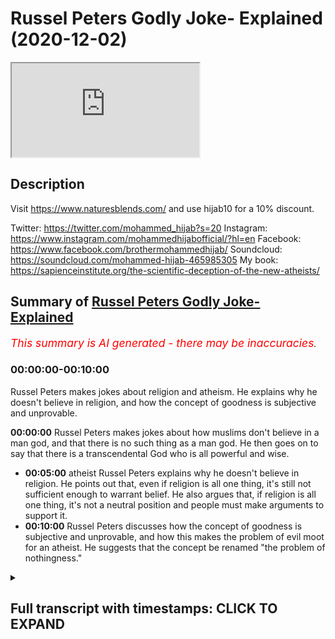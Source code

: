 # Russel Peters Godly Joke- Explained (2020-12-02)

<iframe loading='lazy' allow='autoplay' src='https://www.youtube.com/embed/LkMx5bmYB2I'></iframe>

## Description

Visit <https://www.naturesblends.com/> and use hijab10 for a 10% discount.

Twitter: <https://twitter.com/mohammed_hijab?s=20>
Instagram: <https://www.instagram.com/mohammedhijabofficial/?hl=en>
Facebook: <https://www.facebook.com/brothermohammedhijab/>
Soundcloud: <https://soundcloud.com/mohammed-hijab-465985305>
My book: <https://sapienceinstitute.org/the-scientific-deception-of-the-new-atheists/>

## Summary of [Russel Peters Godly Joke- Explained](https://www.youtube.com/watch?v=LkMx5bmYB2I)

*<span style="color:red; font-size:125%">This summary is AI generated - there may be inaccuracies</span>. [](/)*

### <a onclick="modifyYTiframeseektime('0')">00:00:00-00:10:00</a>

 Russel Peters makes jokes about religion and atheism. He explains why he doesn't believe in religion, and how the concept of goodness is subjective and unprovable.

**<a onclick="modifyYTiframeseektime('0')">00:00:00</a>** Russel Peters makes jokes about how muslims don't believe in a man god, and that there is no such thing as a man god. He then goes on to say that there is a transcendental God who is all powerful and wise.

* **<a onclick="modifyYTiframeseektime('300')">00:05:00</a>**  atheist Russel Peters explains why he doesn't believe in religion. He points out that, even if religion is all one thing, it's still not sufficient enough to warrant belief. He also argues that, if religion is all one thing, it's not a neutral position and people must make arguments to support it.
* **<a onclick="modifyYTiframeseektime('600')">00:10:00</a>** Russel Peters discusses how the concept of goodness is subjective and unprovable, and how this makes the problem of evil moot for an atheist. He suggests that the concept be renamed "the problem of nothingness."

<details><summary><h2>Full transcript with timestamps: CLICK TO EXPAND</h2></summary>

<a onclick="modifyYTiframeseektime('5')">0:00:05</a> is the hijab 10  
<a onclick="modifyYTiframeseektime('7')">0:00:07</a> discount code for 10 discount on a wide  
<a onclick="modifyYTiframeseektime('9')">0:00:09</a> range of products including  
<a onclick="modifyYTiframeseektime('11')">0:00:11</a> premium ethiopian black seed products  
<a onclick="modifyYTiframeseektime('13')">0:00:13</a> assalamu alaikum warahmatullahi  
<a onclick="modifyYTiframeseektime('20')">0:00:20</a> yes there is something different yes  
<a onclick="modifyYTiframeseektime('22')">0:00:22</a> there is something unusual  
<a onclick="modifyYTiframeseektime('24')">0:00:24</a> yes there is something that might be a  
<a onclick="modifyYTiframeseektime('26')">0:00:26</a> little bit irritating but don't worry  
<a onclick="modifyYTiframeseektime('28')">0:00:28</a> we'll get rid of ali dawa  
<a onclick="modifyYTiframeseektime('33')">0:00:33</a> today guys what we're going to be doing  
<a onclick="modifyYTiframeseektime('35')">0:00:35</a> is we're going to be responding to some  
<a onclick="modifyYTiframeseektime('37')">0:00:37</a> of the comments made by  
<a onclick="modifyYTiframeseektime('38')">0:00:38</a> a comedian by the name of russell peters  
<a onclick="modifyYTiframeseektime('41')">0:00:41</a> so let's see some of his comments ali  
<a onclick="modifyYTiframeseektime('43')">0:00:43</a> and let's uh comment on those  
<a onclick="modifyYTiframeseektime('45')">0:00:45</a> okay let's do that inshallah yeah okay  
<a onclick="modifyYTiframeseektime('48')">0:00:48</a> so this video was sent to me by brother  
<a onclick="modifyYTiframeseektime('49')">0:00:49</a> and i thought  
<a onclick="modifyYTiframeseektime('51')">0:00:51</a> let's go for inshallah because he's  
<a onclick="modifyYTiframeseektime('52')">0:00:52</a> claimed to be an atheist  
<a onclick="modifyYTiframeseektime('54')">0:00:54</a> really well yeah because he was  
<a onclick="modifyYTiframeseektime('55')">0:00:55</a> essentially an atheist i am as well  
<a onclick="modifyYTiframeseektime('57')">0:00:57</a> yeah you ready yeah uh and he really  
<a onclick="modifyYTiframeseektime('60')">0:01:00</a> you know i remember this one routine  
<a onclick="modifyYTiframeseektime('62')">0:01:02</a> about the you know  
<a onclick="modifyYTiframeseektime('64')">0:01:04</a> whenever you go to a funeral at some  
<a onclick="modifyYTiframeseektime('66')">0:01:06</a> point someone's gonna say  
<a onclick="modifyYTiframeseektime('68')">0:01:08</a> i know he's up there looking down at us  
<a onclick="modifyYTiframeseektime('69')">0:01:09</a> and smiling yeah  
<a onclick="modifyYTiframeseektime('71')">0:01:11</a> you know i was like there is no up there  
<a onclick="modifyYTiframeseektime('73')">0:01:13</a> yeah he's he's probably down there  
<a onclick="modifyYTiframeseektime('75')">0:01:15</a> looking up at us religion has  
<a onclick="modifyYTiframeseektime('79')">0:01:19</a> convinced that there's an invisible man  
<a onclick="modifyYTiframeseektime('81')">0:01:21</a> and is living in the sky exactly  
<a onclick="modifyYTiframeseektime('82')">0:01:22</a> he's watching everything you do but he's  
<a onclick="modifyYTiframeseektime('84')">0:01:24</a> particularly keen on what you do with  
<a onclick="modifyYTiframeseektime('85')">0:01:25</a> your penis  
<a onclick="modifyYTiframeseektime('86')">0:01:26</a> okay let's take a step at a time yeah  
<a onclick="modifyYTiframeseektime('89')">0:01:29</a> yeah so  
<a onclick="modifyYTiframeseektime('90')">0:01:30</a> what i'm starting to realize is this  
<a onclick="modifyYTiframeseektime('91')">0:01:31</a> year so we know in the west for example  
<a onclick="modifyYTiframeseektime('94')">0:01:34</a> a lot of people have turned their back  
<a onclick="modifyYTiframeseektime('96')">0:01:36</a> to christianity yeah due to secularism  
<a onclick="modifyYTiframeseektime('98')">0:01:38</a> and  
<a onclick="modifyYTiframeseektime('98')">0:01:38</a> or the i think what they do a lot of  
<a onclick="modifyYTiframeseektime('101')">0:01:41</a> people do is like  
<a onclick="modifyYTiframeseektime('102')">0:01:42</a> they have a bad experience i think this  
<a onclick="modifyYTiframeseektime('104')">0:01:44</a> is human psychology they have a bad  
<a onclick="modifyYTiframeseektime('105')">0:01:45</a> experience with something  
<a onclick="modifyYTiframeseektime('106')">0:01:46</a> and then they paint everybody the same  
<a onclick="modifyYTiframeseektime('108')">0:01:48</a> so i think where he's coming from is  
<a onclick="modifyYTiframeseektime('110')">0:01:50</a> like it's the same thing because we hear  
<a onclick="modifyYTiframeseektime('111')">0:01:51</a> over and over again with atheists  
<a onclick="modifyYTiframeseektime('112')">0:01:52</a> oh yeah you guys believe in a man in the  
<a onclick="modifyYTiframeseektime('114')">0:01:54</a> sky well that's not really the case  
<a onclick="modifyYTiframeseektime('116')">0:01:56</a> as muslims do we believe in a man in the  
<a onclick="modifyYTiframeseektime('118')">0:01:58</a> sky or this  
<a onclick="modifyYTiframeseektime('120')">0:02:00</a> invisible being or etc because it's  
<a onclick="modifyYTiframeseektime('122')">0:02:02</a> something islamically  
<a onclick="modifyYTiframeseektime('123')">0:02:03</a> we actually laugh at you know we say  
<a onclick="modifyYTiframeseektime('125')">0:02:05</a> look this is actually nonsense  
<a onclick="modifyYTiframeseektime('127')">0:02:07</a> so what would you say to it let's let's  
<a onclick="modifyYTiframeseektime('129')">0:02:09</a> let's imagine russell peters is watching  
<a onclick="modifyYTiframeseektime('131')">0:02:11</a> this  
<a onclick="modifyYTiframeseektime('131')">0:02:11</a> right what would you say to him do you  
<a onclick="modifyYTiframeseektime('133')">0:02:13</a> as a muslim believe in a man in the sky  
<a onclick="modifyYTiframeseektime('136')">0:02:16</a> well if that's the god he doesn't  
<a onclick="modifyYTiframeseektime('137')">0:02:17</a> believe in then that's the god we all  
<a onclick="modifyYTiframeseektime('139')">0:02:19</a> don't believe in as muslims as well  
<a onclick="modifyYTiframeseektime('140')">0:02:20</a> yeah i mean right i mean  
<a onclick="modifyYTiframeseektime('144')">0:02:24</a> you know people don't realize that when  
<a onclick="modifyYTiframeseektime('146')">0:02:26</a> you come into islam you say two things  
<a onclick="modifyYTiframeseektime('148')">0:02:28</a> you say  
<a onclick="modifyYTiframeseektime('152')">0:02:32</a> and then obviously  
<a onclick="modifyYTiframeseektime('155')">0:02:35</a> so i testify that there's no god worthy  
<a onclick="modifyYTiframeseektime('158')">0:02:38</a> of worship  
<a onclick="modifyYTiframeseektime('159')">0:02:39</a> except for allah and that muhammad is  
<a onclick="modifyYTiframeseektime('160')">0:02:40</a> his messenger but the first part of that  
<a onclick="modifyYTiframeseektime('162')">0:02:42</a> is a negation  
<a onclick="modifyYTiframeseektime('164')">0:02:44</a> right so there is no god  
<a onclick="modifyYTiframeseektime('167')">0:02:47</a> worthy of worship except for allah right  
<a onclick="modifyYTiframeseektime('171')">0:02:51</a> so this negation actually cancels out  
<a onclick="modifyYTiframeseektime('174')">0:02:54</a> all anthropomorphic understandings of  
<a onclick="modifyYTiframeseektime('177')">0:02:57</a> god meaning so it's not right he can  
<a onclick="modifyYTiframeseektime('178')">0:02:58</a> come the same  
<a onclick="modifyYTiframeseektime('179')">0:02:59</a> or are you saying that you don't believe  
<a onclick="modifyYTiframeseektime('181')">0:03:01</a> in any other man gods  
<a onclick="modifyYTiframeseektime('182')">0:03:02</a> but the man good we don't believe in a  
<a onclick="modifyYTiframeseektime('184')">0:03:04</a> man god okay so we don't we don't  
<a onclick="modifyYTiframeseektime('185')">0:03:05</a> believe in any man god right because  
<a onclick="modifyYTiframeseektime('187')">0:03:07</a> you're special we don't believe in so no  
<a onclick="modifyYTiframeseektime('189')">0:03:09</a> man gods but our man god is different  
<a onclick="modifyYTiframeseektime('192')">0:03:12</a> no we don't believe in any man can be  
<a onclick="modifyYTiframeseektime('194')">0:03:14</a> god in fact  
<a onclick="modifyYTiframeseektime('195')">0:03:15</a> we don't think it's intelligible  
<a onclick="modifyYTiframeseektime('196')">0:03:16</a> conceivable or pardonable  
<a onclick="modifyYTiframeseektime('199')">0:03:19</a> that we can point at any man with a date  
<a onclick="modifyYTiframeseektime('201')">0:03:21</a> of birth and say that that  
<a onclick="modifyYTiframeseektime('202')">0:03:22</a> man is god okay i mean you're right  
<a onclick="modifyYTiframeseektime('204')">0:03:24</a> edward  
<a onclick="modifyYTiframeseektime('205')">0:03:25</a> so anyone with a date of birth that you  
<a onclick="modifyYTiframeseektime('207')">0:03:27</a> look at and you point to that person  
<a onclick="modifyYTiframeseektime('209')">0:03:29</a> yes we can't point to anybody like that  
<a onclick="modifyYTiframeseektime('211')">0:03:31</a> and say that that person is god because  
<a onclick="modifyYTiframeseektime('213')">0:03:33</a> god is by definition pre-eternal  
<a onclick="modifyYTiframeseektime('216')">0:03:36</a> and post-eternal god is the necessary  
<a onclick="modifyYTiframeseektime('219')">0:03:39</a> being  
<a onclick="modifyYTiframeseektime('220')">0:03:40</a> the sovereign  
<a onclick="modifyYTiframeseektime('224')">0:03:44</a> i made a joke it just went over there i  
<a onclick="modifyYTiframeseektime('225')">0:03:45</a> called edward i called you edward  
<a onclick="modifyYTiframeseektime('228')">0:03:48</a> because you used such a sophisticated  
<a onclick="modifyYTiframeseektime('230')">0:03:50</a> language and you sounded like an edward  
<a onclick="modifyYTiframeseektime('231')">0:03:51</a> i'm sorry  
<a onclick="modifyYTiframeseektime('233')">0:03:53</a> it was a joke that went bad why are you  
<a onclick="modifyYTiframeseektime('234')">0:03:54</a> saying that you know  
<a onclick="modifyYTiframeseektime('236')">0:03:56</a> us ethnics can't say clever  
<a onclick="modifyYTiframeseektime('242')">0:04:02</a> so um yeah it's not possible that so  
<a onclick="modifyYTiframeseektime('245')">0:04:05</a> we don't look at any human being and say  
<a onclick="modifyYTiframeseektime('246')">0:04:06</a> that's god in fact the quran is candid  
<a onclick="modifyYTiframeseektime('248')">0:04:08</a> about this  
<a onclick="modifyYTiframeseektime('249')">0:04:09</a> issue the quran is unequivocal about the  
<a onclick="modifyYTiframeseektime('251')">0:04:11</a> issue that there is no human being that  
<a onclick="modifyYTiframeseektime('253')">0:04:13</a> can be god  
<a onclick="modifyYTiframeseektime('254')">0:04:14</a> so we also reject that kind of god  
<a onclick="modifyYTiframeseektime('257')">0:04:17</a> with him we're on the same page on that  
<a onclick="modifyYTiframeseektime('259')">0:04:19</a> we'd reject a man god looking up and  
<a onclick="modifyYTiframeseektime('261')">0:04:21</a> pointing out  
<a onclick="modifyYTiframeseektime('261')">0:04:21</a> you know us from the sky whatever it may  
<a onclick="modifyYTiframeseektime('263')">0:04:23</a> be we do believe in a transcendental god  
<a onclick="modifyYTiframeseektime('266')">0:04:26</a> we do believe in a god that is all  
<a onclick="modifyYTiframeseektime('267')">0:04:27</a> powerful or wise or knowledgeable  
<a onclick="modifyYTiframeseektime('270')">0:04:30</a> because we look at the fact that the  
<a onclick="modifyYTiframeseektime('272')">0:04:32</a> universe  
<a onclick="modifyYTiframeseektime('272')">0:04:32</a> is in is finely tuned we look at the  
<a onclick="modifyYTiframeseektime('275')">0:04:35</a> fact that the universe  
<a onclick="modifyYTiframeseektime('276')">0:04:36</a> has laws and we attribute to that a law  
<a onclick="modifyYTiframeseektime('279')">0:04:39</a> maker  
<a onclick="modifyYTiframeseektime('280')">0:04:40</a> yeah that's as simple as that really we  
<a onclick="modifyYTiframeseektime('281')">0:04:41</a> attribute a lawmaker with intelligence  
<a onclick="modifyYTiframeseektime('284')">0:04:44</a> uh with power and it's not the case i'm  
<a onclick="modifyYTiframeseektime('287')">0:04:47</a> a new atheist and he's really kind of  
<a onclick="modifyYTiframeseektime('288')">0:04:48</a> regurgitating new atheist jargon here  
<a onclick="modifyYTiframeseektime('290')">0:04:50</a> they usually straw man religion before  
<a onclick="modifyYTiframeseektime('293')">0:04:53</a> they can  
<a onclick="modifyYTiframeseektime('293')">0:04:53</a> try and attack it these conceptions of  
<a onclick="modifyYTiframeseektime('296')">0:04:56</a> god is something we don't accept  
<a onclick="modifyYTiframeseektime('297')">0:04:57</a> exactly i might go to church and i'd be  
<a onclick="modifyYTiframeseektime('299')">0:04:59</a> like doesn't add up to me in here  
<a onclick="modifyYTiframeseektime('301')">0:05:01</a> just something seems off and  
<a onclick="modifyYTiframeseektime('304')">0:05:04</a> and i had questions and you weren't  
<a onclick="modifyYTiframeseektime('306')">0:05:06</a> allowed to ask questions  
<a onclick="modifyYTiframeseektime('308')">0:05:08</a> and i'm like well that seems a little  
<a onclick="modifyYTiframeseektime('310')">0:05:10</a> odd okay so  
<a onclick="modifyYTiframeseektime('312')">0:05:12</a> asking questions maybe he's talking  
<a onclick="modifyYTiframeseektime('314')">0:05:14</a> about  
<a onclick="modifyYTiframeseektime('316')">0:05:16</a> christianity um god knows  
<a onclick="modifyYTiframeseektime('319')">0:05:19</a> medieval times where you know they were  
<a onclick="modifyYTiframeseektime('322')">0:05:22</a> i found a mistake in  
<a onclick="modifyYTiframeseektime('323')">0:05:23</a> burning people who are involved in  
<a onclick="modifyYTiframeseektime('324')">0:05:24</a> science and all these kind of things  
<a onclick="modifyYTiframeseektime('326')">0:05:26</a> so is he coming from the angle where  
<a onclick="modifyYTiframeseektime('328')">0:05:28</a> he's saying well hold on a second i want  
<a onclick="modifyYTiframeseektime('329')">0:05:29</a> to ask questions you don't even allow me  
<a onclick="modifyYTiframeseektime('330')">0:05:30</a> to ask questions then you want me to  
<a onclick="modifyYTiframeseektime('331')">0:05:31</a> believe in that  
<a onclick="modifyYTiframeseektime('332')">0:05:32</a> to be fair even to christianity i don't  
<a onclick="modifyYTiframeseektime('333')">0:05:33</a> even think it's like i wouldn't even  
<a onclick="modifyYTiframeseektime('335')">0:05:35</a> characterize it like that you know  
<a onclick="modifyYTiframeseektime('337')">0:05:37</a> obviously people point out to galileo as  
<a onclick="modifyYTiframeseektime('340')">0:05:40</a> um but most historians of science they  
<a onclick="modifyYTiframeseektime('342')">0:05:42</a> don't see that as  
<a onclick="modifyYTiframeseektime('343')">0:05:43</a> because he said we spoke of the  
<a onclick="modifyYTiframeseektime('345')">0:05:45</a> heliocentric model there's a lot more  
<a onclick="modifyYTiframeseektime('347')">0:05:47</a> that came into it  
<a onclick="modifyYTiframeseektime('348')">0:05:48</a> i don't think any rational actor in the  
<a onclick="modifyYTiframeseektime('350')">0:05:50</a> world doesn't allow  
<a onclick="modifyYTiframeseektime('352')">0:05:52</a> or a community of rational people don't  
<a onclick="modifyYTiframeseektime('354')">0:05:54</a> allow questions to be asked  
<a onclick="modifyYTiframeseektime('356')">0:05:56</a> certain things would be even christians  
<a onclick="modifyYTiframeseektime('357')">0:05:57</a> and jews and muslims  
<a onclick="modifyYTiframeseektime('359')">0:05:59</a> religious people we have been asking  
<a onclick="modifyYTiframeseektime('360')">0:06:00</a> critical questions for  
<a onclick="modifyYTiframeseektime('362')">0:06:02</a> god god knows how long that is so i  
<a onclick="modifyYTiframeseektime('365')">0:06:05</a> don't even accept his anecdote as  
<a onclick="modifyYTiframeseektime('367')">0:06:07</a> generalizable right it's sometimes it  
<a onclick="modifyYTiframeseektime('369')">0:06:09</a> can be true that okay well maybe he's  
<a onclick="modifyYTiframeseektime('371')">0:06:11</a> asked some certain questions about the  
<a onclick="modifyYTiframeseektime('372')">0:06:12</a> trinity or certain question about the  
<a onclick="modifyYTiframeseektime('374')">0:06:14</a> man god  
<a onclick="modifyYTiframeseektime('374')">0:06:14</a> and he wasn't given a satisfactory  
<a onclick="modifyYTiframeseektime('376')">0:06:16</a> answer and we don't think christianity  
<a onclick="modifyYTiframeseektime('378')">0:06:18</a> has satisfactory answers for those  
<a onclick="modifyYTiframeseektime('380')">0:06:20</a> questions because remember they do  
<a onclick="modifyYTiframeseektime('381')">0:06:21</a> believe in a man god  
<a onclick="modifyYTiframeseektime('382')">0:06:22</a> but once again we shouldn't kind of  
<a onclick="modifyYTiframeseektime('384')">0:06:24</a> superimpose christian ideas on islam  
<a onclick="modifyYTiframeseektime('387')">0:06:27</a> and that's what i think he's done he  
<a onclick="modifyYTiframeseektime('388')">0:06:28</a> said religion is all one thing  
<a onclick="modifyYTiframeseektime('390')">0:06:30</a> um and basically it's all it's all one  
<a onclick="modifyYTiframeseektime('393')">0:06:33</a> kind of thing and  
<a onclick="modifyYTiframeseektime('394')">0:06:34</a> it's it's really not so he's not being  
<a onclick="modifyYTiframeseektime('396')">0:06:36</a> sophisticated in his response here  
<a onclick="modifyYTiframeseektime('397')">0:06:37</a> yeah exactly you know i think i think  
<a onclick="modifyYTiframeseektime('399')">0:06:39</a> sometimes i believe some certain  
<a onclick="modifyYTiframeseektime('401')">0:06:41</a> atheists they  
<a onclick="modifyYTiframeseektime('402')">0:06:42</a> they're looking for an excuse not to  
<a onclick="modifyYTiframeseektime('404')">0:06:44</a> believe and they  
<a onclick="modifyYTiframeseektime('405')">0:06:45</a> have one bad experience and they'll be  
<a onclick="modifyYTiframeseektime('406')">0:06:46</a> like okay i'll hold onto this for the  
<a onclick="modifyYTiframeseektime('407')">0:06:47</a> rest of my life if anybody asks me why  
<a onclick="modifyYTiframeseektime('408')">0:06:48</a> not  
<a onclick="modifyYTiframeseektime('409')">0:06:49</a> oh this is the reason why and sometimes  
<a onclick="modifyYTiframeseektime('411')">0:06:51</a> fooling yourself you know because then  
<a onclick="modifyYTiframeseektime('412')">0:06:52</a> they the signs of god around you let's  
<a onclick="modifyYTiframeseektime('414')">0:06:54</a> suppose christianity or whether they  
<a onclick="modifyYTiframeseektime('415')">0:06:55</a> didn't  
<a onclick="modifyYTiframeseektime('416')">0:06:56</a> tell you uh like for example you know  
<a onclick="modifyYTiframeseektime('417')">0:06:57</a> how many people we know that came to  
<a onclick="modifyYTiframeseektime('418')">0:06:58</a> islam yeah in the church they didn't let  
<a onclick="modifyYTiframeseektime('419')">0:06:59</a> me ask they didn't go and say okay i'm  
<a onclick="modifyYTiframeseektime('420')">0:07:00</a> to be an atheist they said no  
<a onclick="modifyYTiframeseektime('422')">0:07:02</a> there has to be a creator it's just this  
<a onclick="modifyYTiframeseektime('423')">0:07:03</a> doesn't make sense to me they're not  
<a onclick="modifyYTiframeseektime('425')">0:07:05</a> allowing me to ask questions okay i'll  
<a onclick="modifyYTiframeseektime('426')">0:07:06</a> go to another church and ask questions  
<a onclick="modifyYTiframeseektime('427')">0:07:07</a> it's not sufficient enough  
<a onclick="modifyYTiframeseektime('428')">0:07:08</a> you don't just hold that on and be like  
<a onclick="modifyYTiframeseektime('430')">0:07:10</a> okay i think it's like a card that you  
<a onclick="modifyYTiframeseektime('432')">0:07:12</a> use where  
<a onclick="modifyYTiframeseektime('432')">0:07:12</a> you make your nest feel better and be  
<a onclick="modifyYTiframeseektime('434')">0:07:14</a> like no no you know i seek the truth  
<a onclick="modifyYTiframeseektime('436')">0:07:16</a> they didn't give me so  
<a onclick="modifyYTiframeseektime('437')">0:07:17</a> i'm just going to live my life how i  
<a onclick="modifyYTiframeseektime('438')">0:07:18</a> want to see good point  
<a onclick="modifyYTiframeseektime('441')">0:07:21</a> because the the signs of allah you know  
<a onclick="modifyYTiframeseektime('443')">0:07:23</a> verses over versus what it talks about  
<a onclick="modifyYTiframeseektime('445')">0:07:25</a> even  
<a onclick="modifyYTiframeseektime('445')">0:07:25</a> in your own self you know if you're not  
<a onclick="modifyYTiframeseektime('447')">0:07:27</a> going to question that i don't know man  
<a onclick="modifyYTiframeseektime('449')">0:07:29</a> i feel you i'm an atheist myself yeah i  
<a onclick="modifyYTiframeseektime('451')">0:07:31</a> mean i was probably a jew at some point  
<a onclick="modifyYTiframeseektime('452')">0:07:32</a> i was raised jewish actually yeah i was  
<a onclick="modifyYTiframeseektime('454')">0:07:34</a> raised jewish but at one point i mean i  
<a onclick="modifyYTiframeseektime('455')">0:07:35</a> haven't gone to a synagogue and  
<a onclick="modifyYTiframeseektime('457')">0:07:37</a> he paused it just one thing i he says  
<a onclick="modifyYTiframeseektime('459')">0:07:39</a> you're probably a jew at one point so  
<a onclick="modifyYTiframeseektime('461')">0:07:41</a> i think there's an assumption here which  
<a onclick="modifyYTiframeseektime('462')">0:07:42</a> is that whenever he thinks that  
<a onclick="modifyYTiframeseektime('465')">0:07:45</a> socialization can only happen towards  
<a onclick="modifyYTiframeseektime('467')">0:07:47</a> religion and you can't be socialized  
<a onclick="modifyYTiframeseektime('468')">0:07:48</a> into atheism  
<a onclick="modifyYTiframeseektime('470')">0:07:50</a> you know to be honest one time i'll tell  
<a onclick="modifyYTiframeseektime('471')">0:07:51</a> you something interesting right um  
<a onclick="modifyYTiframeseektime('474')">0:07:54</a> i was doing something when i was working  
<a onclick="modifyYTiframeseektime('475')">0:07:55</a> as a teacher i was asking the kids in my  
<a onclick="modifyYTiframeseektime('478')">0:07:58</a> classroom  
<a onclick="modifyYTiframeseektime('479')">0:07:59</a> i was asking them if they knew what  
<a onclick="modifyYTiframeseektime('480')">0:08:00</a> atheism was and if they knew what  
<a onclick="modifyYTiframeseektime('482')">0:08:02</a> christianity was and  
<a onclick="modifyYTiframeseektime('483')">0:08:03</a> all those things because there were key  
<a onclick="modifyYTiframeseektime('484')">0:08:04</a> terms right and then i asked follow-up  
<a onclick="modifyYTiframeseektime('486')">0:08:06</a> questions who would identify as an  
<a onclick="modifyYTiframeseektime('487')">0:08:07</a> atheist who'd identifies  
<a onclick="modifyYTiframeseektime('489')">0:08:09</a> uh christian who and so on and i would  
<a onclick="modifyYTiframeseektime('492')">0:08:12</a> say the majority of kids in the  
<a onclick="modifyYTiframeseektime('493')">0:08:13</a> classroom put their hands up  
<a onclick="modifyYTiframeseektime('495')">0:08:15</a> in identifying as an atheist then i said  
<a onclick="modifyYTiframeseektime('497')">0:08:17</a> what is atheism and those same kids  
<a onclick="modifyYTiframeseektime('499')">0:08:19</a> that put their hands up when when i  
<a onclick="modifyYTiframeseektime('501')">0:08:21</a> asked them what is atheism  
<a onclick="modifyYTiframeseektime('503')">0:08:23</a> sorry what would you identify as they  
<a onclick="modifyYTiframeseektime('506')">0:08:26</a> didn't know what atheism  
<a onclick="modifyYTiframeseektime('507')">0:08:27</a> entailed in in even a basic way  
<a onclick="modifyYTiframeseektime('510')">0:08:30</a> so you can be socialized into atheism  
<a onclick="modifyYTiframeseektime('512')">0:08:32</a> just as you can be socialized into  
<a onclick="modifyYTiframeseektime('513')">0:08:33</a> christianity  
<a onclick="modifyYTiframeseektime('514')">0:08:34</a> it's it's this um this idea of  
<a onclick="modifyYTiframeseektime('517')">0:08:37</a> neutrality has to be argued for  
<a onclick="modifyYTiframeseektime('519')">0:08:39</a> if you want to say that well atheism is  
<a onclick="modifyYTiframeseektime('521')">0:08:41</a> a neutral  
<a onclick="modifyYTiframeseektime('523')">0:08:43</a> thing yeah but you have to argue that  
<a onclick="modifyYTiframeseektime('524')">0:08:44</a> that is the case are people born  
<a onclick="modifyYTiframeseektime('526')">0:08:46</a> believing in atheism because  
<a onclick="modifyYTiframeseektime('528')">0:08:48</a> actually there were studies was it was  
<a onclick="modifyYTiframeseektime('530')">0:08:50</a> oxford university yeah  
<a onclick="modifyYTiframeseektime('531')">0:08:51</a> 2011 the anthropological society they  
<a onclick="modifyYTiframeseektime('533')">0:08:53</a> said that most people are born believing  
<a onclick="modifyYTiframeseektime('535')">0:08:55</a> in high power  
<a onclick="modifyYTiframeseektime('536')">0:08:56</a> so so we can say the neutral position is  
<a onclick="modifyYTiframeseektime('537')">0:08:57</a> you're all believers right but  
<a onclick="modifyYTiframeseektime('539')">0:08:59</a> as an intellectual position as an  
<a onclick="modifyYTiframeseektime('540')">0:09:00</a> intellectual position we both have to  
<a onclick="modifyYTiframeseektime('542')">0:09:02</a> make arguments  
<a onclick="modifyYTiframeseektime('543')">0:09:03</a> we have to show why that is the neutral  
<a onclick="modifyYTiframeseektime('544')">0:09:04</a> position but he hasn't done that he  
<a onclick="modifyYTiframeseektime('546')">0:09:06</a> assumes that to be the case  
<a onclick="modifyYTiframeseektime('548')">0:09:08</a> yeah but he hasn't shown any evidence  
<a onclick="modifyYTiframeseektime('549')">0:09:09</a> for it yeah exactly it's true very very  
<a onclick="modifyYTiframeseektime('551')">0:09:11</a> important  
<a onclick="modifyYTiframeseektime('552')">0:09:12</a> but my whole goal is just listen at the  
<a onclick="modifyYTiframeseektime('554')">0:09:14</a> end of the day  
<a onclick="modifyYTiframeseektime('555')">0:09:15</a> did i do good things and nice things for  
<a onclick="modifyYTiframeseektime('557')">0:09:17</a> people when i was here that's all i care  
<a onclick="modifyYTiframeseektime('559')">0:09:19</a> about yeah  
<a onclick="modifyYTiframeseektime('560')">0:09:20</a> and i think we can end on this point  
<a onclick="modifyYTiframeseektime('561')">0:09:21</a> here this what he just mentioned did i  
<a onclick="modifyYTiframeseektime('563')">0:09:23</a> do good things that's what i care about  
<a onclick="modifyYTiframeseektime('567')">0:09:27</a> we've discussed this before what's good  
<a onclick="modifyYTiframeseektime('568')">0:09:28</a> thing good who defines what goodness is  
<a onclick="modifyYTiframeseektime('570')">0:09:30</a> good who does who do you prioritize  
<a onclick="modifyYTiframeseektime('572')">0:09:32</a> being good too right and if we think  
<a onclick="modifyYTiframeseektime('574')">0:09:34</a> about in our  
<a onclick="modifyYTiframeseektime('575')">0:09:35</a> sense like we live here and on this  
<a onclick="modifyYTiframeseektime('576')">0:09:36</a> planet on this earth  
<a onclick="modifyYTiframeseektime('578')">0:09:38</a> being good i think what would you say  
<a onclick="modifyYTiframeseektime('580')">0:09:40</a> who should you be the most kind to  
<a onclick="modifyYTiframeseektime('582')">0:09:42</a> let's let's put it like who would you  
<a onclick="modifyYTiframeseektime('583')">0:09:43</a> say you should be the most kind to who  
<a onclick="modifyYTiframeseektime('584')">0:09:44</a> deserves your  
<a onclick="modifyYTiframeseektime('585')">0:09:45</a> most gratitude and kindness and for you  
<a onclick="modifyYTiframeseektime('587')">0:09:47</a> to obey like  
<a onclick="modifyYTiframeseektime('588')">0:09:48</a> let's not let's particularly got out the  
<a onclick="modifyYTiframeseektime('590')">0:09:50</a> picture for a second who would you say  
<a onclick="modifyYTiframeseektime('591')">0:09:51</a> like  
<a onclick="modifyYTiframeseektime('592')">0:09:52</a> me i was like my parents okay yeah and  
<a onclick="modifyYTiframeseektime('594')">0:09:54</a> then uh maybe after that  
<a onclick="modifyYTiframeseektime('596')">0:09:56</a> i don't know maybe my brother i don't  
<a onclick="modifyYTiframeseektime('597')">0:09:57</a> know maybe then my wife or my kids i  
<a onclick="modifyYTiframeseektime('599')">0:09:59</a> don't know yeah  
<a onclick="modifyYTiframeseektime('600')">0:10:00</a> there's hierarchy yeah because you know  
<a onclick="modifyYTiframeseektime('601')">0:10:01</a> okay well the thing is we believe in a  
<a onclick="modifyYTiframeseektime('603')">0:10:03</a> creator  
<a onclick="modifyYTiframeseektime('604')">0:10:04</a> then the definition a lot of people come  
<a onclick="modifyYTiframeseektime('607')">0:10:07</a> and ask this question okay you know  
<a onclick="modifyYTiframeseektime('608')">0:10:08</a> mother teresa where she going to go i'm  
<a onclick="modifyYTiframeseektime('610')">0:10:10</a> like look if you understand what shirk  
<a onclick="modifyYTiframeseektime('611')">0:10:11</a> is  
<a onclick="modifyYTiframeseektime('612')">0:10:12</a> and what the what shirk means if you are  
<a onclick="modifyYTiframeseektime('615')">0:10:15</a> good to everybody if ali dawa is good to  
<a onclick="modifyYTiframeseektime('617')">0:10:17</a> everyone charitable everybody loves  
<a onclick="modifyYTiframeseektime('618')">0:10:18</a> alidawah his child children he helps  
<a onclick="modifyYTiframeseektime('620')">0:10:20</a> everybody  
<a onclick="modifyYTiframeseektime('621')">0:10:21</a> when he goes home he insults his mom he  
<a onclick="modifyYTiframeseektime('622')">0:10:22</a> beats his mom up is ali dawa a good  
<a onclick="modifyYTiframeseektime('624')">0:10:24</a> person  
<a onclick="modifyYTiframeseektime('625')">0:10:25</a> everyone's going to say no hold on a  
<a onclick="modifyYTiframeseektime('627')">0:10:27</a> second i'm good to everybody then how do  
<a onclick="modifyYTiframeseektime('629')">0:10:29</a> you expect the treatment of entering  
<a onclick="modifyYTiframeseektime('630')">0:10:30</a> paradise in the hereafter when you're  
<a onclick="modifyYTiframeseektime('631')">0:10:31</a> going to go to god and say god i was  
<a onclick="modifyYTiframeseektime('632')">0:10:32</a> good to every  
<a onclick="modifyYTiframeseektime('633')">0:10:33</a> everyone i was good to but you  
<a onclick="modifyYTiframeseektime('635')">0:10:35</a> disobeying the commandments  
<a onclick="modifyYTiframeseektime('637')">0:10:37</a> of allah um and not acknowledging him  
<a onclick="modifyYTiframeseektime('640')">0:10:40</a> and not  
<a onclick="modifyYTiframeseektime('641')">0:10:41</a> maybe some some people who hate god then  
<a onclick="modifyYTiframeseektime('643')">0:10:43</a> how are you a good person i think we  
<a onclick="modifyYTiframeseektime('645')">0:10:45</a> need to understand the redefine what is  
<a onclick="modifyYTiframeseektime('647')">0:10:47</a> good  
<a onclick="modifyYTiframeseektime('647')">0:10:47</a> well it's a good point i mean at the end  
<a onclick="modifyYTiframeseektime('649')">0:10:49</a> of the day like you say um  
<a onclick="modifyYTiframeseektime('651')">0:10:51</a> goodness is a metaphysic it's not  
<a onclick="modifyYTiframeseektime('652')">0:10:52</a> something which is empirically uh  
<a onclick="modifyYTiframeseektime('654')">0:10:54</a> justified  
<a onclick="modifyYTiframeseektime('654')">0:10:54</a> you can't put goodness under a  
<a onclick="modifyYTiframeseektime('656')">0:10:56</a> microscope and so  
<a onclick="modifyYTiframeseektime('658')">0:10:58</a> yeah you can't put goodness under from  
<a onclick="modifyYTiframeseektime('659')">0:10:59</a> his point of view goodness doesn't exist  
<a onclick="modifyYTiframeseektime('662')">0:11:02</a> if you're a materialist naturalist  
<a onclick="modifyYTiframeseektime('664')">0:11:04</a> materialist okay  
<a onclick="modifyYTiframeseektime('665')">0:11:05</a> atheist you can't actually talk about  
<a onclick="modifyYTiframeseektime('668')">0:11:08</a> morality in any meaningful objectively  
<a onclick="modifyYTiframeseektime('671')">0:11:11</a> objectively meaningful way because you  
<a onclick="modifyYTiframeseektime('673')">0:11:13</a> can't put morality under a microscope  
<a onclick="modifyYTiframeseektime('675')">0:11:15</a> and so goodness is going to be totally  
<a onclick="modifyYTiframeseektime('678')">0:11:18</a> subjective  
<a onclick="modifyYTiframeseektime('679')">0:11:19</a> it's going to be something which is a  
<a onclick="modifyYTiframeseektime('680')">0:11:20</a> social construct or a cultural construct  
<a onclick="modifyYTiframeseektime('682')">0:11:22</a> of some sort  
<a onclick="modifyYTiframeseektime('683')">0:11:23</a> and therefore something which you  
<a onclick="modifyYTiframeseektime('685')">0:11:25</a> shouldn't be using as an argument  
<a onclick="modifyYTiframeseektime('687')">0:11:27</a> and so that on the flip side as well the  
<a onclick="modifyYTiframeseektime('689')">0:11:29</a> problem of evil becomes redundant for an  
<a onclick="modifyYTiframeseektime('690')">0:11:30</a> atheist because  
<a onclick="modifyYTiframeseektime('691')">0:11:31</a> evil is unprovable it's a metaphysically  
<a onclick="modifyYTiframeseektime('694')">0:11:34</a> unprovable thing  
<a onclick="modifyYTiframeseektime('696')">0:11:36</a> so once again when atheists like this  
<a onclick="modifyYTiframeseektime('699')">0:11:39</a> individual  
<a onclick="modifyYTiframeseektime('700')">0:11:40</a> says mentions goodness and you know  
<a onclick="modifyYTiframeseektime('702')">0:11:42</a> badness if you like you know  
<a onclick="modifyYTiframeseektime('704')">0:11:44</a> is he talking about something which  
<a onclick="modifyYTiframeseektime('705')">0:11:45</a> exists objectively in the real world  
<a onclick="modifyYTiframeseektime('707')">0:11:47</a> and if so how can you prove it you know  
<a onclick="modifyYTiframeseektime('709')">0:11:49</a> demonstrably  
<a onclick="modifyYTiframeseektime('710')">0:11:50</a> how can you show us you know because  
<a onclick="modifyYTiframeseektime('712')">0:11:52</a> it's not empirically uh justified just  
<a onclick="modifyYTiframeseektime('714')">0:11:54</a> in the same way as you would say  
<a onclick="modifyYTiframeseektime('716')">0:11:56</a> god is not something you can put under a  
<a onclick="modifyYTiframeseektime('717')">0:11:57</a> microscope therefore i don't believe him  
<a onclick="modifyYTiframeseektime('719')">0:11:59</a> so if you want to have your cake then  
<a onclick="modifyYTiframeseektime('720')">0:12:00</a> you can't have your cake and eat it both  
<a onclick="modifyYTiframeseektime('722')">0:12:02</a> if you if you want to reject  
<a onclick="modifyYTiframeseektime('723')">0:12:03</a> metaphysical um explanations for for  
<a onclick="modifyYTiframeseektime('726')">0:12:06</a> example why we're here  
<a onclick="modifyYTiframeseektime('727')">0:12:07</a> then also you have to uh reject  
<a onclick="modifyYTiframeseektime('730')">0:12:10</a> metaphysical morality matter  
<a onclick="modifyYTiframeseektime('732')">0:12:12</a> all kinds of metaphysics exactly yeah so  
<a onclick="modifyYTiframeseektime('735')">0:12:15</a> so to be honest instead of calling it  
<a onclick="modifyYTiframeseektime('736')">0:12:16</a> the economy come and call it the problem  
<a onclick="modifyYTiframeseektime('737')">0:12:17</a> of evil can we call it like  
<a onclick="modifyYTiframeseektime('739')">0:12:19</a> the problem of nothingness or the  
<a onclick="modifyYTiframeseektime('740')">0:12:20</a> problem of the atoms because you know if  
<a onclick="modifyYTiframeseektime('742')">0:12:22</a> you think about  
<a onclick="modifyYTiframeseektime('742')">0:12:22</a> you can't come and talk about evil and  
<a onclick="modifyYTiframeseektime('744')">0:12:24</a> good because you're an atheist  
<a onclick="modifyYTiframeseektime('746')">0:12:26</a> so you can't even come to me with the  
<a onclick="modifyYTiframeseektime('747')">0:12:27</a> problem of evil absolutely an atheist  
<a onclick="modifyYTiframeseektime('748')">0:12:28</a> for me  
<a onclick="modifyYTiframeseektime('749')">0:12:29</a> um cannot claim that or you know cannot  
<a onclick="modifyYTiframeseektime('752')">0:12:32</a> prove  
<a onclick="modifyYTiframeseektime('753')">0:12:33</a> that evil or goodness objectively exists  
<a onclick="modifyYTiframeseektime('756')">0:12:36</a> they can't prove that and therefore  
<a onclick="modifyYTiframeseektime('758')">0:12:38</a> using it as an argument against  
<a onclick="modifyYTiframeseektime('760')">0:12:40</a> religion or for atheism or for morality  
<a onclick="modifyYTiframeseektime('763')">0:12:43</a> irreligious morality  
<a onclick="modifyYTiframeseektime('764')">0:12:44</a> is really a redundant it's a moot point  
<a onclick="modifyYTiframeseektime('767')">0:12:47</a> and uh it doesn't get you far  
<a onclick="modifyYTiframeseektime('768')">0:12:48</a> and broken sisters on that note do not  
<a onclick="modifyYTiframeseektime('771')">0:12:51</a> forget to subscribe  
<a onclick="modifyYTiframeseektime('772')">0:12:52</a> to my channel um it's on your channel  
<a onclick="modifyYTiframeseektime('775')">0:12:55</a> i don't know whose channel is going to  
<a onclick="modifyYTiframeseektime('776')">0:12:56</a> be well watch it obviously on your  
<a onclick="modifyYTiframeseektime('777')">0:12:57</a> channel  
<a onclick="modifyYTiframeseektime('778')">0:12:58</a> okay you watch the video on hijab  
<a onclick="modifyYTiframeseektime('779')">0:12:59</a> channel please subscribe to my channel  
<a onclick="modifyYTiframeseektime('781')">0:13:01</a> you're going to do that you're going to  
<a onclick="modifyYTiframeseektime('782')">0:13:02</a> subscribe to his channel so you can  
<a onclick="modifyYTiframeseektime('783')">0:13:03</a> always be bombarded with the most  
<a onclick="modifyYTiframeseektime('785')">0:13:05</a> ridiculous  
<a onclick="modifyYTiframeseektime('786')">0:13:06</a> content until next time assalamu alaikum  
<a onclick="modifyYTiframeseektime('802')">0:13:22</a> you  
</details>
